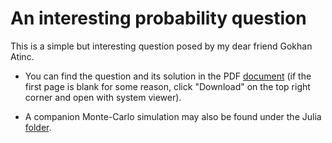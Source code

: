 # An interesting probability question

This is a simple but interesting question posed by my dear friend Gokhan Atinc.  

* You can find the question and its solution in the PDF [document](https://github.com/Symplectomorphism/miscellaneous/blob/master/dolambac/TeX/root.pdf)
(if the first page is blank for some reason, click "Download" on the top right 
corner and open with system viewer).

* A companion Monte-Carlo simulation may also be found under the Julia [folder](https://github.com/Symplectomorphism/miscellaneous/tree/master/dolambac/Julia).